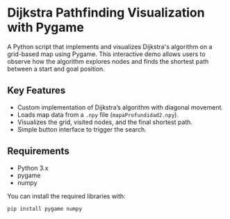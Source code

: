 # Dijkstra Pathfinding Visualization with Pygame

A Python script that implements and visualizes Dijkstra's algorithm on a grid-based map using Pygame. This interactive demo allows users to observe how the algorithm explores nodes and finds the shortest path between a start and goal position.

## Key Features  
- Custom implementation of Dijkstra’s algorithm with diagonal movement.  
- Loads map data from a `.npy` file (`mapaProfundidad2.npy`).  
- Visualizes the grid, visited nodes, and the final shortest path.  
- Simple button interface to trigger the search.

## Requirements  
- Python 3.x  
- pygame  
- numpy  

You can install the required libraries with:
```bash
pip install pygame numpy
